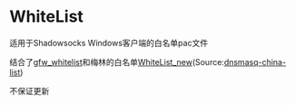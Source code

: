 # WhiteList
适用于Shadowsocks Windows客户端的白名单pac文件

结合了[gfw_whitelist](https://github.com/breakwa11/gfw_whitelist)和梅林的白名单[WhiteList_new](https://github.com/hq450/fancyss/tree/master/rules)(Source:[dnsmasq-china-list](https://github.com/felixonmars/dnsmasq-china-list))

不保证更新
